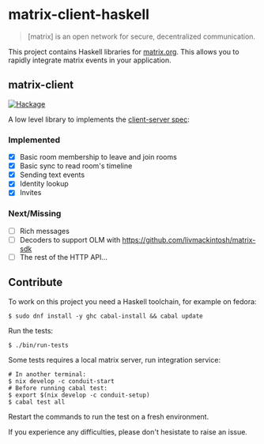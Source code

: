 # matrix-client-haskell

> [matrix] is an open network for secure, decentralized communication.

This project contains Haskell libraries for [matrix.org](https://matrix.org).
This allows you to rapidly integrate matrix events in your application.

## matrix-client

[![Hackage](https://img.shields.io/hackage/v/matrix-client.svg)](https://hackage.haskell.org/package/matrix-client)

A low level library to implements the [client-server spec](https://matrix.org/docs/spec/client_server/latest):

### Implemented

- [x] Basic room membership to leave and join rooms
- [x] Basic sync to read room's timeline
- [x] Sending text events
- [x] Identity lookup
- [x] Invites

### Next/Missing

- [ ] Rich messages
- [ ] Decoders to support OLM with https://github.com/livmackintosh/matrix-sdk
- [ ] The rest of the HTTP API...

## Contribute

To work on this project you need a Haskell toolchain, for example on fedora:

```ShellSession
$ sudo dnf install -y ghc cabal-install && cabal update
```

Run the tests:

```ShellSession
$ ./bin/run-tests
```

Some tests requires a local matrix server, run integration service:

```ShellSession
# In another terminal:
$ nix develop -c conduit-start
# Before running cabal test:
$ export $(nix develop -c conduit-setup)
$ cabal test all
```

Restart the commands to run the test on a fresh environment.

If you experience any difficulties, please don't hesistate to raise an issue.
